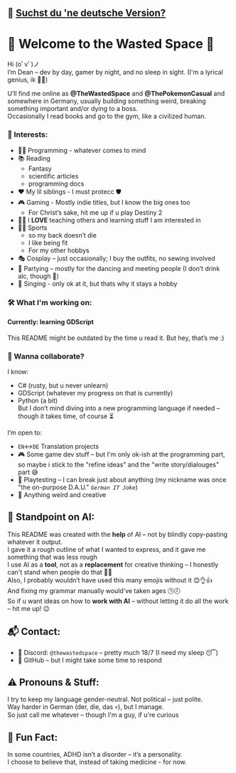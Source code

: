 ## 📘 [Suchst du 'ne deutsche Version?](README.de.md)
# 👾 Welcome to the Wasted Space 🚀

Hi (oﾟvﾟ)ノ  
I’m Dean – dev by day, gamer by night, and no sleep in sight. (I'm a lyrical genius, ik 🎤✨)


U’ll find me online as **@TheWastedSpace** and **@ThePokemonCasual** and somewhere in Germany, usually building something weird, breaking something important and/or dying to a boss.  
Occasionally I read books and go to the gym, like a civilized human.

### 🧠 Interests:
- 🧑‍💻 Programming - whatever comes to mind
- 📚 Reading
  - Fantasy
  - scientific articles
  - programming docs
- ❤️ My lil siblings - I must protecc 🛡️
- 🎮 Gaming - Mostly indie titles, but I know the big ones too
  - For Christ’s sake, hit me up if u play Destiny 2
- 🧑‍🎓 I **LOVE** teaching others and learning stuff I am interested in
- 🏃‍♂️ Sports
  - so my back doesn’t die
  - I like being fit
  - For my other hobbys
- 🎭 Cosplay – just occasionally; I buy the outfits, no sewing involved
- 🎉 Partying – mostly for the dancing and meeting people (I don’t drink alc, though 🚱)
- 🎤 Singing - only ok at it, but thats why it stays a hobby

### 🛠️ What I'm working on:
#### Currently: learning GDScript  
This README might be outdated by the time u read it. But hey, that’s me :)

### 🤝 Wanna collaborate?
I know:
- C# (rusty, but u never unlearn)
- GDScript (whatever my progress on that is currently)
- Python (a bit)  
But I don’t mind diving into a new programming language if needed – though it takes time, of course ⏳

I’m open to:
- `EN`↔️`DE` Translation projects
- 🎮 Some game dev stuff – but I'm only ok-ish at the programming part, so maybe i stick to the "refine ideas" and the "write story/dialouges" part 😅
- 🧪 Playtesting – I can break just about anything (my nickname was once "the on-purpose D.A.U." _`German IT Joke`_)
- 🎨 Anything weird and creative

## 🤖 Standpoint on AI:
This README was created with the **help** of AI – not by blindly copy-pasting whatever it output.  
I gave it a rough outline of what I wanted to express, and it gave me something that was less rough  
I use AI as a **tool**, not as a **replacement** for creative thinking – I honestly can't stand when people do that 🙅‍♂️  
Also, I probably wouldn’t have used this many emojis without it 😊👌👍  
And fixing my grammar manually would’ve taken ages 🕒🕗  
So if u want ideas on how to **work with AI** – without letting it do all the work – hit me up! 😉

## 📬 Contact:
- 💬 Discord: `@thewastedspace` – pretty much 18/7 (I need my sleep 😴)
- 🐙 GitHub – but I might take some time to respond

## ⚠️ Pronouns & Stuff:
I try to keep my language gender-neutral. Not political – just polite.  
Way harder in German (der, die, das 💀), but I manage.  
So just call me whatever – though I'm a guy, if u're curious

## 🧩 Fun Fact:
In some countries, ADHD isn’t a disorder – it’s a personality.  
I choose to believe that, instead of taking medicine - for now.
<!---
TheWastedSpace/TheWastedSpace is a ✨ special ✨ repository because its `README.md` (this file) appears on ur GitHub profile.
u can click the Preview link to take a look at ur changes.
--->
